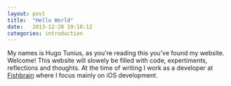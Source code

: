 ```yaml
---
layout: post
title:  "Hello World"
date:   2013-12-28 19:18:12
categories: introduction
---
```


My names is Hugo Tunius, as you're reading this you've found my website. Welcome! This website will slowely be filled with code, expertiments, reflections and thoughts. At the time of writing I work as a developer at [Fishbrain](http://fishbrain.com) where I focus mainly on iOS development.